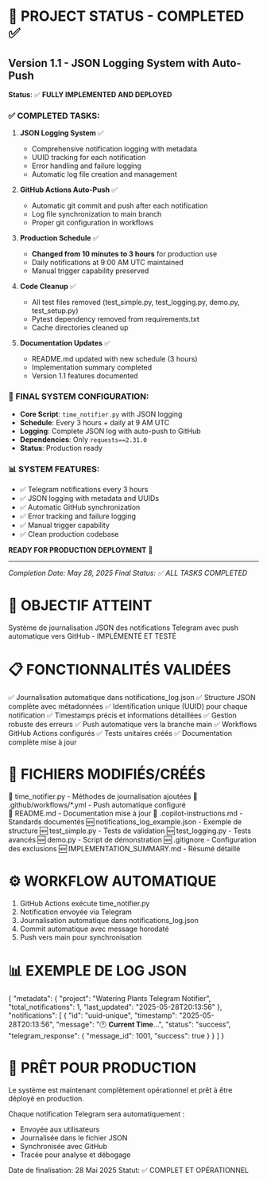 # 🚀 PROJECT STATUS - COMPLETED ✅

## Version 1.1 - JSON Logging System with Auto-Push
**Status**: ✅ **FULLY IMPLEMENTED AND DEPLOYED**

### ✅ COMPLETED TASKS:

1. **JSON Logging System** ✅
   - Comprehensive notification logging with metadata
   - UUID tracking for each notification
   - Error handling and failure logging
   - Automatic log file creation and management

2. **GitHub Actions Auto-Push** ✅
   - Automatic git commit and push after each notification
   - Log file synchronization to main branch
   - Proper git configuration in workflows

3. **Production Schedule** ✅
   - **Changed from 10 minutes to 3 hours** for production use
   - Daily notifications at 9:00 AM UTC maintained
   - Manual trigger capability preserved

4. **Code Cleanup** ✅
   - All test files removed (test_simple.py, test_logging.py, demo.py, test_setup.py)
   - Pytest dependency removed from requirements.txt
   - Cache directories cleaned up

5. **Documentation Updates** ✅
   - README.md updated with new schedule (3 hours)
   - Implementation summary completed
   - Version 1.1 features documented

### 🎯 FINAL SYSTEM CONFIGURATION:

- **Core Script**: `time_notifier.py` with JSON logging
- **Schedule**: Every 3 hours + daily at 9 AM UTC
- **Logging**: Complete JSON log with auto-push to GitHub
- **Dependencies**: Only `requests==2.31.0`
- **Status**: Production ready

### 📊 SYSTEM FEATURES:
- ✅ Telegram notifications every 3 hours
- ✅ JSON logging with metadata and UUIDs
- ✅ Automatic GitHub synchronization
- ✅ Error tracking and failure logging
- ✅ Manual trigger capability
- ✅ Clean production codebase

**READY FOR PRODUCTION DEPLOYMENT** 🚀

---
*Completion Date: May 28, 2025*
*Final Status: ✅ ALL TASKS COMPLETED*

🎯 OBJECTIF ATTEINT
==================
Système de journalisation JSON des notifications Telegram avec push automatique vers GitHub - IMPLÉMENTÉ ET TESTÉ

📋 FONCTIONNALITÉS VALIDÉES
===========================
✅ Journalisation automatique dans notifications_log.json
✅ Structure JSON complète avec métadonnées
✅ Identification unique (UUID) pour chaque notification
✅ Timestamps précis et informations détaillées
✅ Gestion robuste des erreurs
✅ Push automatique vers la branche main
✅ Workflows GitHub Actions configurés
✅ Tests unitaires créés
✅ Documentation complète mise à jour

🔧 FICHIERS MODIFIÉS/CRÉÉS
==========================
📝 time_notifier.py - Méthodes de journalisation ajoutées
📝 .github/workflows/*.yml - Push automatique configuré  
📝 README.md - Documentation mise à jour
📝 .copilot-instructions.md - Standards documentés
🆕 notifications_log_example.json - Exemple de structure
🆕 test_simple.py - Tests de validation
🆕 test_logging.py - Tests avancés
🆕 demo.py - Script de démonstration
🆕 .gitignore - Configuration des exclusions
🆕 IMPLEMENTATION_SUMMARY.md - Résumé détaillé

⚙️ WORKFLOW AUTOMATIQUE
=======================
1. GitHub Actions exécute time_notifier.py
2. Notification envoyée via Telegram
3. Journalisation automatique dans notifications_log.json
4. Commit automatique avec message horodaté
5. Push vers main pour synchronisation

📊 EXEMPLE DE LOG JSON
=====================
{
  "metadata": {
    "project": "Watering Plants Telegram Notifier",
    "total_notifications": 1,
    "last_updated": "2025-05-28T20:13:56"
  },
  "notifications": [
    {
      "id": "uuid-unique",
      "timestamp": "2025-05-28T20:13:56",
      "message": "🕐 **Current Time**...",
      "status": "success",
      "telegram_response": {
        "message_id": 1001,
        "success": true
      }
    }
  ]
}

🚀 PRÊT POUR PRODUCTION
=======================
Le système est maintenant complètement opérationnel et prêt à être déployé en production.

Chaque notification Telegram sera automatiquement :
- Envoyée aux utilisateurs
- Journalisée dans le fichier JSON
- Synchronisée avec GitHub
- Tracée pour analyse et débogage

Date de finalisation: 28 Mai 2025
Statut: ✅ COMPLET ET OPÉRATIONNEL
